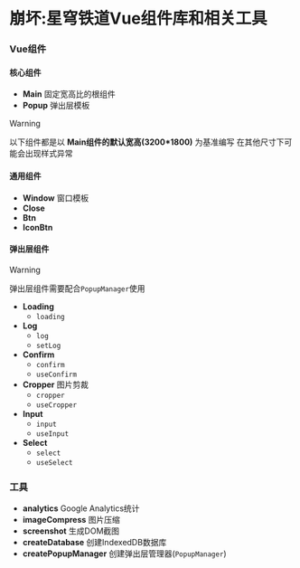 # 崩坏:星穹铁道Vue组件库和相关工具

### Vue组件

#### 核心组件
- **Main** 固定宽高比的根组件
- **Popup** 弹出层模板

> [!WARNING]
> 以下组件都是以 **Main组件的默认宽高(3200*1800)** 为基准编写
> 在其他尺寸下可能会出现样式异常

#### 通用组件
- **Window** 窗口模板
- **Close**
- **Btn**
- **IconBtn**

#### 弹出层组件

> [!WARNING]
> 弹出层组件需要配合`PopupManager`使用

- **Loading**
  - `loading`
- **Log**
  - `log`
  - `setLog` 
- **Confirm**
  - `confirm` 
  - `useConfirm`
- **Cropper** 图片剪裁
  - `cropper`
  - `useCropper`
- **Input**
  - `input`
  - `useInput`
- **Select**
  - `select`
  - `useSelect`

### 工具
- **analytics** Google Analytics统计
- **imageCompress** 图片压缩
- **screenshot** 生成DOM截图
- **createDatabase** 创建IndexedDB数据库
- **createPopupManager** 创建弹出层管理器(`PopupManager`)